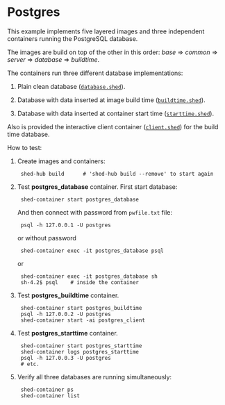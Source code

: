 # Postgres

This example implements five layered images and three independent containers
running the PostgreSQL database.

The images are build on top of the other in this order: 
_base_ &rArr; _common_ &rArr; _server_ &rArr; _database_ &rArr; _buildtime_.

The containers run three different database implementations:

1. Plain clean database ([`database.shed`](database.shed)).

1. Database with data inserted at image build time ([`buildtime.shed`](buildtime.shed)).

1. Database with data inserted at container start time ([`starttime.shed`](starttime.shed)).

Also is provided the interactive client container ([`client.shed`](client.shed)) for the build time database.

How to test:

1. Create images and containers:

        shed-hub build      # 'shed-hub build --remove' to start again

2. Test **postgres_database** container. First start database:

        shed-container start postgres_database

    And then connect with password from `pwfile.txt` file:

        psql -h 127.0.0.1 -U postgres

    or without password

        shed-container exec -it postgres_database psql

    or

        shed-container exec -it postgres_database sh
        sh-4.2$ psql    # inside the container

3. Test **postgres_buildtime** container.

        shed-container start postgres_buildtime
        psql -h 127.0.0.2 -U postgres
        shed-container start -ai postgres_client

4. Test **postgres_starttime** container.

        shed-container start postgres_starttime
        shed-container logs postgres_starttime
        psql -h 127.0.0.3 -U postgres
        # etc.

5. Verify all three databases are running simultaneously:

        shed-container ps
        shed-container list
